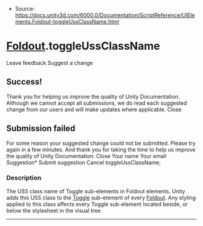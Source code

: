 * Source: https://docs.unity3d.com/6000.0/Documentation/ScriptReference/UIElements.Foldout-toggleUssClassName.html

#  [Foldout](https://docs.unity3d.com/6000.0/Documentation/ScriptReference/UIElements.Foldout.html).toggleUssClassName
Leave feedback
Suggest a change
## Success!
Thank you for helping us improve the quality of Unity Documentation. Although we cannot accept all submissions, we do read each suggested change from our users and will make updates where applicable.
Close
## Submission failed
For some reason your suggested change could not be submitted. Please <a>try again</a> in a few minutes. And thank you for taking the time to help us improve the quality of Unity Documentation.
Close
Your name Your email Suggestion* Submit suggestion
Cancel
toggleUssClassName; 
### Description
The USS class name of Toggle sub-elements in Foldout elements. 
Unity adds this USS class to the [Toggle](https://docs.unity3d.com/6000.0/Documentation/ScriptReference/UIElements.Toggle.html) sub-element of every [Foldout](https://docs.unity3d.com/6000.0/Documentation/ScriptReference/UIElements.Foldout.html). Any styling applied to this class affects every Toggle sub-element located beside, or below the stylesheet in the visual tree. 
* * *
